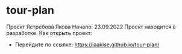 # tour-plan
Проект Ястребова Якова 
Начало: 23.09.2022
Проект находится в разработке.
Как открыть проект:
- Перейдите по ссылке: https://jaaklse.github.io/tour-plan/

